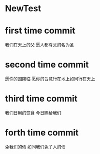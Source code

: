 # NewTest
# first time commit
我们在天上的父
愿人都尊父的名为圣
# second time commit
愿你的国降临
愿你的旨意行在地上如同行在天上
# third time commit
我们日用的饮食
今日赐给我们
# forth time commit
免我们的债
如同我们免了人的债
